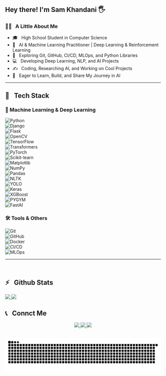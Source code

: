 <h2>Hey there! I'm Sam Khandani 🖐</h2>

<h3>👨‍💻 &nbsp; A Little About Me</h3>

<ul>
  <li>🎓 &nbsp; High School Student in Computer Science</li>
  <li>💼 &nbsp; AI & Machine Learning Practitioner | Deep Learning & Reinforcement Learning</li>
  <li>🌱 &nbsp; Exploring Git, GitHub, CI/CD, MLOps, and Python Libraries</li>
  <li>💻 &nbsp; Developing Deep Learning, NLP, and AI Projects</li>
  <li>✍️ &nbsp; Coding, Researching AI, and Working on Cool Projects</li>
  <li>🚀 &nbsp; Eager to Learn, Build, and Share My Journey in AI</li>
</ul>

<hr>



<h2>🔧 &nbsp; Tech Stack</h2>

### 🧠 Machine Learning & Deep Learning  
![Python](https://img.shields.io/badge/Python-3776AB?style=for-the-badge&logo=python&logoColor=white)  
![Django](https://img.shields.io/badge/Django-092E20?style=for-the-badge&logo=django&logoColor=white)  
![Flask](https://img.shields.io/badge/Flask-000000?style=for-the-badge&logo=flask&logoColor=white)  
![OpenCV](https://img.shields.io/badge/OpenCV-5C3EE8?style=for-the-badge&logo=opencv&logoColor=white)  
![TensorFlow](https://img.shields.io/badge/TensorFlow-FF6F00?style=for-the-badge&logo=tensorflow&logoColor=white)  
![Transformers](https://img.shields.io/badge/Transformers-FF4F00?style=for-the-badge&logo=transformers&logoColor=white)  
![PyTorch](https://img.shields.io/badge/PyTorch-EE4C2C?style=for-the-badge&logo=pytorch&logoColor=white)  
![Scikit-learn](https://img.shields.io/badge/Scikit--learn-F7931E?style=for-the-badge&logo=scikit-learn&logoColor=white)  
![Matplotlib](https://img.shields.io/badge/Matplotlib-11557C?style=for-the-badge&logo=matplotlib&logoColor=white)  
![NumPy](https://img.shields.io/badge/NumPy-013243?style=for-the-badge&logo=numpy&logoColor=white)  
![Pandas](https://img.shields.io/badge/Pandas-150458?style=for-the-badge&logo=pandas&logoColor=white)  
![NLTK](https://img.shields.io/badge/NLTK-FF4A0D?style=for-the-badge&logo=nltk&logoColor=white)  
![YOLO](https://img.shields.io/badge/YOLO-FF3D00?style=for-the-badge&logo=yolo&logoColor=white)  
![Keras](https://img.shields.io/badge/Keras-D00000?style=for-the-badge&logo=keras&logoColor=white)  
![XGBoost](https://img.shields.io/badge/XGBoost-FF9900?style=for-the-badge&logo=xgboost&logoColor=white)  
![PYGYM](https://img.shields.io/badge/pyGYM-66B032?style=for-the-badge&logo=lightgbm&logoColor=white)  
![FastAI](https://img.shields.io/badge/FastAI-0000FF?style=for-the-badge&logo=fastai&logoColor=white)  

### 🛠️ Tools & Others  
![Git](https://img.shields.io/badge/Git-F05032?style=for-the-badge&logo=git&logoColor=white)  
![GitHub](https://img.shields.io/badge/GitHub-181717?style=for-the-badge&logo=github&logoColor=white)  
![Docker](https://img.shields.io/badge/Docker-2496ED?style=for-the-badge&logo=docker&logoColor=white)  
![CI/CD](https://img.shields.io/badge/CI%2FCD-000000?style=for-the-badge&logo=gitlab&logoColor=white)  
![MLOps](https://img.shields.io/badge/MLOps-FFB8B8?style=for-the-badge&logo=google-cloud&logoColor=white)  
 

---


<br />

<h2>⚡️ &nbsp; Github Stats</h2>

<a href="https://github.com/sabzlearn-ir">
  <img  src="https://github-readme-stats.vercel.app/api?username=sabzlearn-ir&show_icons=true&theme=radical" />
  <img src="https://github-readme-stats.vercel.app/api/top-langs/?username=sabzlearn-ir" />
</a>

<h2>📞 &nbsp; Connct Me </h2>

<p align="center">
  <a href="https://www.linkedin.com/in/sam-khandani-022520353/">
    <img src="https://img.shields.io/badge/LinkedIn-@SamKhandani-0077B5?style=flat&logo=linkedin&logoColor=white" />
  </a>
  <a href="https://instagram.com/SamKhandani_dev/">
    <img src="https://img.shields.io/badge/Instagram-SamKhandani_dev-red?style=flat&logo=instagram" />
  </a>
  <a href="https://t.me/SamKhandani_dev/">
    <img src="https://img.shields.io/badge/Telegram-@SamKhandani_dev-blue?style=flat&logo=telegram" />
  </a>
</p>




<br />


<img align="center" src="https://raw.githubusercontent.com/imrrobat/imrrobat/d1b244e170d2b75fdda3efd499eaaf163f7a617c/images/github-contribution-grid-snake.svg" />

